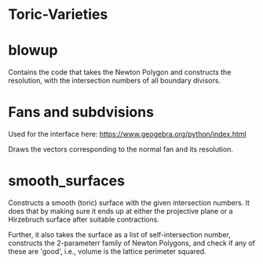 # Toric-Varieties

# blowup
Contains the code that takes the Newton Polygon and constructs the resolution, with the intersection numbers of all boundary divisors.

 # Fans and subdvisions
Used for the interface here: https://www.geogebra.org/python/index.html

Draws the vectors corresponding to the normal fan and its resolution.

 # smooth_surfaces
Constructs a smooth (toric) surface with the given intersection numbers. It does that by making sure it ends up at either the projective plane or a Hirzebruch surface after suitable contractions.

 Further, it also takes the surface as a list of self-intersection number, constructs the 2-parameterr family of Newton Polygons, and check if any of these are 'good', i.e., volume is the lattice perimeter squared.
 

 


 
